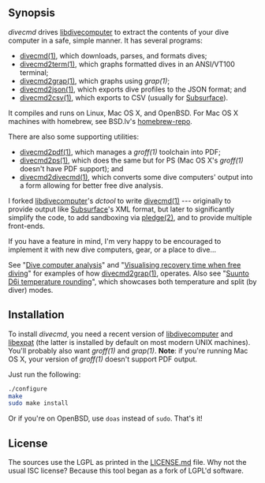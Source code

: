## Synopsis

*divecmd* drives [libdivecomputer](http://www.libdivecomputer.org) to
extract the contents of your dive computer in a safe, simple manner.  It
has several programs: 

- [divecmd(1)](https://kristaps.bsd.lv/divecmd/divecmd.1.html), which
  downloads, parses, and formats dives;
- [divecmd2term(1)](https://kristaps.bsd.lv/divecmd/divecmd2term.1.html),
  which graphs formatted dives in an ANSI/VT100 terminal;
- [divecmd2grap(1)](https://kristaps.bsd.lv/divecmd/divecmd2grap.1.html),
  which graphs using *grap(1)*; 
- [divecmd2json(1)](https://kristaps.bsd.lv/divecmd/divecmd2json.1.html),
  which exports dive profiles to the JSON format; and
- [divecmd2csv(1)](https://kristaps.bsd.lv/divecmd/divecmd2csv.1.html),
  which exports to CSV (usually for [Subsurface](https://subsurface-divelog.org/)).

It compiles and runs on Linux, Mac OS X, and OpenBSD.
For Mac OS X machines with homebrew, see BSD.lv's
[homebrew-repo](https://github.com/kristapsdz/homebrew-repo).

There are also some supporting utilities:

- [divecmd2pdf(1)](https://kristaps.bsd.lv/divecmd/divecmd2pdf.1.html), which
  manages a *groff(1)* toolchain into PDF; 
- [divecmd2ps(1)](https://kristaps.bsd.lv/divecmd/divecmd2ps.1.html), which
  does the same but for PS (Mac OS X's *groff(1)* doesn't have PDF support);
  and
- [divecmd2divecmd(1)](https://kristaps.bsd.lv/divecmd/divecmd2divecmd.1.html),
  which converts some dive computers' output into a form allowing for better
  free dive analysis.

I forked [libdivecomputer](http://www.libdivecomputer.org)'s *dctool* to
write [divecmd(1)](https://kristaps.bsd.lv/divecmd/divecmd.1.html) ---
originally to provide output like
[Subsurface](https://subsurface-divelog.org/)'s XML format, but later to
significantly simplify the code, to add sandboxing via
[pledge(2)](http://man.openbsd.org/pledge.2), and to provide multiple
front-ends.

If you have a feature in mind, I'm very happy to be encouraged to
implement it with new dive computers, gear, or a place to dive...

See "[Dive computer
analysis](https://divelog.blue/cgi-bin/dblg/public.html?entryid=68)" and "[Visualising
recovery time when free
diving](https://divelog.blue/cgi-bin/dblg/public.html?entryid=69)" for examples of how
[divecmd2grap(1)](https://kristaps.bsd.lv/divecmd/divecmd2grap.1.html),
operates.  Also see "[Suunto D6i temperature
rounding](https://divelog.blue/cgi-bin/dblg/public.html?entryid=77)", which
showcases both temperature and split (by diver) modes.

## Installation

To install *divecmd*, you need a recent version of
[libdivecomputer](http://www.libdivecomputer.org) and
[libexpat](http://expat.sourceforge.net/) (the latter is installed by
default on most modern UNIX machines).  You'll probably also want
*groff(1)* and *grap(1)*.  **Note**: if you're running Mac OS X, your
version of *groff(1)* doesn't support PDF output.

Just run the following:

```sh
./configure
make
sudo make install
```

Or if you're on OpenBSD, use `doas` instead of `sudo`.  That's it!

## License

The sources use the LGPL as printed in the [LICENSE.md](LICENSE.md)
file.
Why not the usual ISC license?
Because this tool began as a fork of LGPL'd software.
